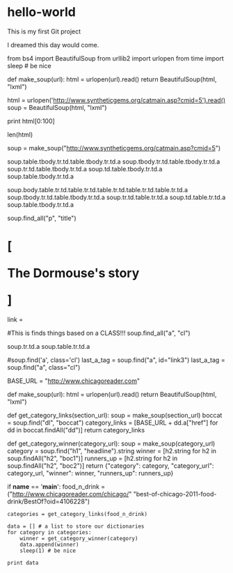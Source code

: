 # hello-world
This is my first Git project

I dreamed this day would come.

from bs4 import BeautifulSoup
from urllib2 import urlopen
from time import sleep # be nice


def make_soup(url):
    html = urlopen(url).read()
    return BeautifulSoup(html, "lxml")



html = urlopen('http://www.syntheticgems.org/catmain.asp?cmid=5').read()
soup = BeautifulSoup(html, "lxml")



print html[0:100]

len(html)


soup = make_soup("http://www.syntheticgems.org/catmain.asp?cmid=5")

soup.table.tbody.tr.td.table.tbody.tr.td.a
soup.tbody.tr.td.table.tbody.tr.td.a
soup.tr.td.table.tbody.tr.td.a
soup.td.table.tbody.tr.td.a
soup.table.tbody.tr.td.a



soup.body.table.tr.td.table.tr.td.table.tr.td.table.tr.td.table.tr.td.a
soup.tbody.tr.td.table.tbody.tr.td.a
soup.tr.td.table.tr.td.a
soup.td.table.tr.td.a
soup.table.tbody.tr.td.a

soup.find_all("p", "title")
# [<p class="title"><b>The Dormouse's story</b></p>]

link = 

#This is finds things based on a CLASS!!!
soup.find_all("a", "cl")


soup.tr.td.a
soup.table.tr.td.a


#soup.find('a', class='cl')
last_a_tag = soup.find("a", id="link3")
last_a_tag = soup.find("a", class="cl")






 
BASE_URL = "http://www.chicagoreader.com"
 
def make_soup(url):
    html = urlopen(url).read()
    return BeautifulSoup(html, "lxml")
 
def get_category_links(section_url):
    soup = make_soup(section_url)
    boccat = soup.find("dl", "boccat")
    category_links = [BASE_URL + dd.a["href"] for dd in boccat.findAll("dd")]
    return category_links
 
def get_category_winner(category_url):
    soup = make_soup(category_url)
    category = soup.find("h1", "headline").string
    winner = [h2.string for h2 in soup.findAll("h2", "boc1")]
    runners_up = [h2.string for h2 in soup.findAll("h2", "boc2")]
    return {"category": category,
            "category_url": category_url,
            "winner": winner,
            "runners_up": runners_up}
 
if __name__ == '__main__':
    food_n_drink = ("http://www.chicagoreader.com/chicago/"
                    "best-of-chicago-2011-food-drink/BestOf?oid=4106228")
    
    categories = get_category_links(food_n_drink)
 
    data = [] # a list to store our dictionaries
    for category in categories:
        winner = get_category_winner(category)
        data.append(winner)
        sleep(1) # be nice
 
    print data
